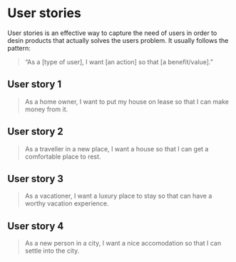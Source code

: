 # User stories

User stories is an effective way to capture the need of users in order to desin products that actually solves the users problem.
It usually follows the pattern:  
> “As a [type of user], I want [an action] so that [a benefit/value].”

## User story 1
> As a home owner, I want to put my house on lease so that I can make money from it.

## User story 2
> As a traveller in a new place, I want a house so that I can get a comfortable place to rest.

## User story 3
> As a vacationer, I want a luxury place to stay so that can have a worthy vacation experience.

## User story 4
> As a new person in a city, I want a nice accomodation so that I can settle into the city.
